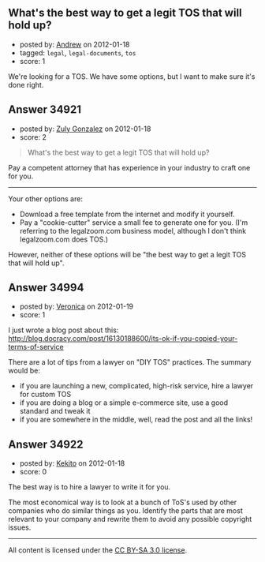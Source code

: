 ## What's the best way to get a legit TOS that will hold up?

- posted by: [Andrew](https://stackexchange.com/users/-1/15685-andrew) on 2012-01-18
- tagged: `legal`, `legal-documents`, `tos`
- score: 1

We're looking for a TOS. We have some options, but I want to make sure it's done right.


## Answer 34921

- posted by: [Zuly Gonzalez](https://stackexchange.com/users/-1/2692-zuly-gonzalez) on 2012-01-18
- score: 2

> What's the best way to get a legit TOS that will hold up?

Pay a competent attorney that has experience in your industry to craft one for you.


----------

Your other options are:

 - Download a free template from the internet and modify it yourself.
 - Pay a "cookie-cutter" service a small fee to generate one for you. (I'm referring to the legalzoom.com business model, although I don't think legalzoom.com does TOS.)

However, neither of these options will be "the best way to get a legit TOS that will hold up".


## Answer 34994

- posted by: [Veronica](https://stackexchange.com/users/-1/13945-veronica) on 2012-01-19
- score: 1

I just wrote a blog post about this: http://blog.docracy.com/post/16130188600/its-ok-if-you-copied-your-terms-of-service 

There are a lot of tips from a lawyer on "DIY TOS" practices. The summary would be:
- if you are launching a new, complicated, high-risk service, hire a lawyer for custom TOS
- if you are doing a blog or a simple e-commerce site, use a good standard and tweak it
- if you are somewhere in the middle, well, read the post and all the links!


## Answer 34922

- posted by: [Kekito](https://stackexchange.com/users/-1/5898-kekito) on 2012-01-18
- score: 0

The best way is to hire a lawyer to write it for you.

The most economical way is to look at a bunch of ToS's used by other companies who do similar things as you.  Identify the parts that are most relevant to your company and rewrite them to avoid any possible copyright issues.




---

All content is licensed under the [CC BY-SA 3.0 license](https://creativecommons.org/licenses/by-sa/3.0/).
